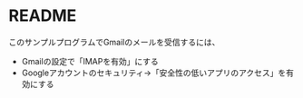 # README

このサンプルプログラムでGmailのメールを受信するには、
* Gmailの設定で「IMAPを有効」にする
* Googleアカウントのセキュリティ→「安全性の低いアプリのアクセス」を有効にする
